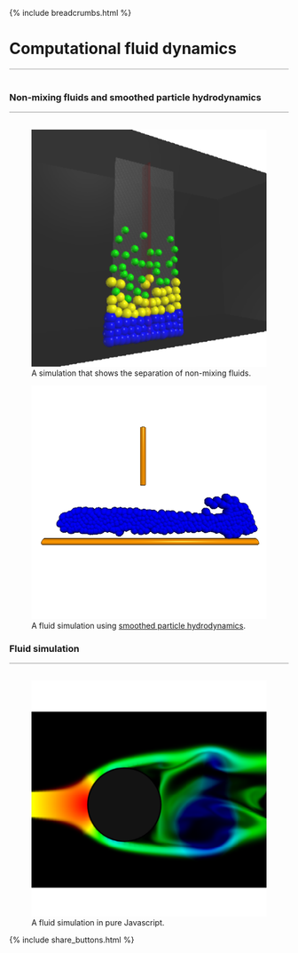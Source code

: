 {% include breadcrumbs.html %}

<a name="fluids"></a>
# Computational fluid dynamics
<div style="border-top: 2px solid #cccccc"><br/></div>

### Non-mixing fluids and smoothed particle hydrodynamics
<div style="border-top: 1px solid #999999"><br/></div>

<div class="double_image">
<figure class="left_image">
  <a href="fluid_layers.html">
    <img alt="Non-mixing fluids" src="images/fluid_layers.png" title="Click to animate"/>
  </a>
  <figcaption>A simulation that shows the separation of non-mixing fluids.</figcaption>
</figure>
<figure class="right_image">
  <a href="smoothed_particle_hydrodynamics.html">
    <img alt="Smoothed particle hydrodynamics" src="images/smoothed_particle_hydrodynamics.png" title="Click to animate"/>
  </a>
  <figcaption>A fluid simulation using <a href="https://en.wikipedia.org/wiki/Smoothed-particle_hydrodynamics">smoothed particle hydrodynamics</a>.</figcaption>
</figure>
</div>
<p style="clear: both;"></p>

### Fluid simulation
<div style="border-top: 1px solid #999999"><br/></div>

<div class="double_image">
<figure class="left_image">
  <a href="fluid_simulation.html">
    <img alt="Fluid simulation" src="images/fluid_simulation.png" title="Click to animate"/>
  </a>
  <figcaption>A fluid simulation in pure Javascript.</figcaption>
</figure>
<figure class="right_image">
    <!-- SPACE RESERVED FOR FUTURE APPLICATIONS 
      -->
</figure>
</div>
<p style="clear: both;"></p>

{% include share_buttons.html %}

